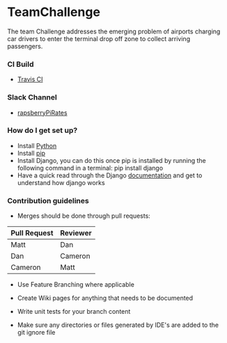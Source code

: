 # TeamChallenge
The team Challenge addresses the emerging problem of airports charging car drivers to enter the terminal drop off zone to collect arriving passengers.

### CI Build ###

* [Travis CI](https://travis-ci.com/Williams-Dan/FlightR)

### Slack Channel ###

* [rapsberryPiRates](https://raspsberrypi-rates.slack.com/messages/C6YUQSWSY/)

### How do I get set up? ###

* Install [Python](https://www.python.org/)
* Install [pip](https://pip.pypa.io/en/stable/installing/)
* Install Django, you can do this once pip is installed by running the following command in a terminal: pip install django
* Have a quick read through the Django [documentation](https://docs.djangoproject.com/en/1.11/ref/) and get to understand how django works

### Contribution guidelines ###

* Merges should be done through pull requests:

Pull Request | Reviewer
-------------|--------
  Matt | Dan
  Dan | Cameron
  Cameron | Matt

* Use Feature Branching where applicable

* Create Wiki pages for anything that needs to be documented

* Write unit tests for your branch content

* Make sure any directories or files generated by IDE's are added to the git ignore file
